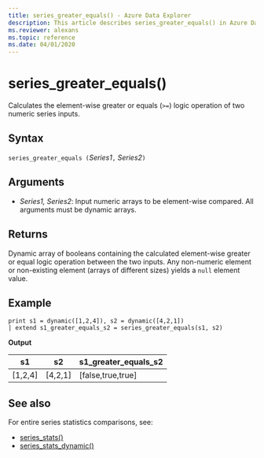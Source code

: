 ```yaml
---
title: series_greater_equals() - Azure Data Explorer
description: This article describes series_greater_equals() in Azure Data Explorer.
ms.reviewer: alexans
ms.topic: reference
ms.date: 04/01/2020
---
```

# series_greater_equals()

Calculates the element-wise greater or equals (`>=`) logic operation of two numeric series inputs.

## Syntax

`series_greater_equals (`*Series1*`,` *Series2*`)`

## Arguments

* *Series1, Series2*: Input numeric arrays to be element-wise compared. All arguments must be dynamic arrays. 

## Returns

Dynamic array of booleans containing the calculated element-wise greater or equal logic operation between the two inputs. Any non-numeric element or non-existing element (arrays of different sizes) yields a `null` element value.

## Example

<!-- csl: https://help.kusto.windows.net/Samples -->
```kusto
print s1 = dynamic([1,2,4]), s2 = dynamic([4,2,1])
| extend s1_greater_equals_s2 = series_greater_equals(s1, s2)
```

**Output**

|s1|s2|s1_greater_equals_s2|
|---|---|---|
|[1,2,4]|[4,2,1]|[false,true,true]|

## See also

For entire series statistics comparisons, see:
* [series_stats()](series-statsfunction.md)
* [series_stats_dynamic()](series-stats-dynamicfunction.md)
